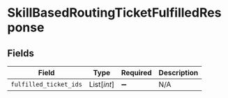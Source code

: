 # SkillBasedRoutingTicketFulfilledResponse


## Fields

| Field                  | Type                   | Required               | Description            |
| ---------------------- | ---------------------- | ---------------------- | ---------------------- |
| `fulfilled_ticket_ids` | List[*int*]            | :heavy_minus_sign:     | N/A                    |